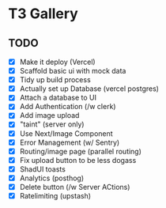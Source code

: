 # T3 Gallery

## TODO

- [x] Make it deploy (Vercel)
- [x] Scaffold basic ui with mock data
- [x] Tidy up build process
- [x] Actually set up Database (vercel postgres)
- [x] Attach a database to UI
- [x] Add Authentication (/w clerk)
- [x] Add image upload
- [x] "taint" (server only)
- [x] Use Next/Image Component
- [x] Error Management (w/ Sentry)
- [x] Routing/image page (parallel routing)
- [x] Fix upload button to be less dogass
- [x] ShadUI toasts
- [x] Analytics (posthog)
- [x] Delete button (/w Server ACtions)
- [x] Ratelimiting (upstash)
